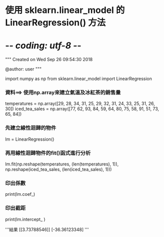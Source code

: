 # 使用 sklearn.linear_model 的 LinearRegression() 方法

# -*- coding: utf-8 -*-
"""
Created on Wed Sep 26 09:54:30 2018

@author: user
"""

import numpy as np
from sklearn.linear_model import LinearRegression

### 資料==> 使用np.array來建立氣溫及冰紅茶的銷售量
temperatures = np.array([29, 28, 34, 31, 25, 29, 32, 31, 24, 33, 25, 31, 26, 30])
iced_tea_sales = np.array([77, 62, 93, 84, 59, 64, 80, 75, 58, 91, 51, 73, 65, 84])

### 先建立線性迴歸的物件
lm = LinearRegression()

### 再用線性迴歸物件的fit()函式進行分析
lm.fit(np.reshape(temperatures, (len(temperatures), 1)), np.reshape(iced_tea_sales, (len(iced_tea_sales), 1)))


### 印出係數
print(lm.coef_)

### 印出截距
print(lm.intercept_ )

'''結果
[[3.73788546]]
[-36.36123348]
'''
